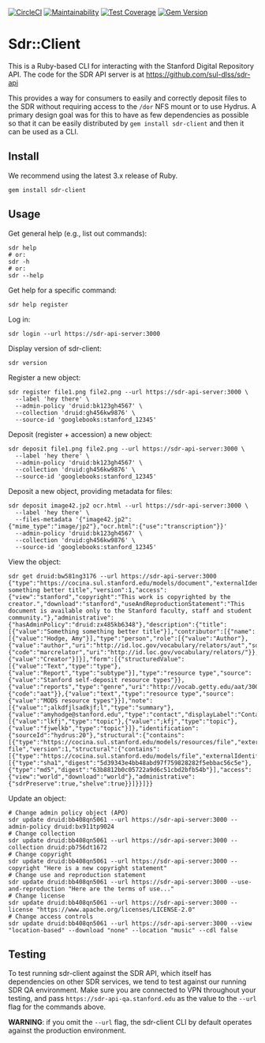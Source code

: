 [![CircleCI](https://circleci.com/gh/sul-dlss/sdr-client.svg?style=svg)](https://circleci.com/gh/sul-dlss/sdr-client)
[![Maintainability](https://api.codeclimate.com/v1/badges/1210855d46d4f424bf30/maintainability)](https://codeclimate.com/github/sul-dlss/sdr-client/maintainability)
[![Test Coverage](https://api.codeclimate.com/v1/badges/1210855d46d4f424bf30/test_coverage)](https://codeclimate.com/github/sul-dlss/sdr-client/test_coverage)
[![Gem Version](https://badge.fury.io/rb/sdr-client.svg)](https://badge.fury.io/rb/sdr-client)

# Sdr::Client

This is a Ruby-based CLI for interacting with the Stanford Digital Repository API. The code for the SDR API server is at https://github.com/sul-dlss/sdr-api

This provides a way for consumers to easily and correctly deposit files to the SDR without requiring access to the `/dor` NFS mount or to use Hydrus.  A primary design goal was for this to have as few dependencies as possible so that it can be easily distributed by `gem install sdr-client` and then it can be used as a CLI.

## Install

We recommend using the latest 3.x release of Ruby.

`gem install sdr-client`

## Usage

Get general help (e.g., list out commands):
```
sdr help
# or:
sdr -h
# or:
sdr --help
```

Get help for a specific command:
```
sdr help register
```

Log in:
```
sdr login --url https://sdr-api-server:3000
```

Display version of sdr-client:
```
sdr version
```

Register a new object:
```
sdr register file1.png file2.png --url https://sdr-api-server:3000 \
  --label 'hey there' \
  --admin-policy 'druid:bk123gh4567' \
  --collection 'druid:gh456kw9876' \
  --source-id 'googlebooks:stanford_12345'
```

Deposit (register + accession) a new object:
```
sdr deposit file1.png file2.png --url https://sdr-api-server:3000 \
  --label 'hey there' \
  --admin-policy 'druid:bk123gh4567' \
  --collection 'druid:gh456kw9876' \
  --source-id 'googlebooks:stanford_12345'
```

Deposit a new object, providing metadata for files:
```
sdr deposit image42.jp2 ocr.html --url https://sdr-api-server:3000 \
  --label 'hey there' \
  --files-metadata '{"image42.jp2":{"mime_type":"image/jp2"},"ocr.html":{"use":"transcription"}}'
  --admin-policy 'druid:bk123gh4567' \
  --collection 'druid:gh456kw9876' \
  --source-id 'googlebooks:stanford_12345'
```

View the object:
```
sdr get druid:bw581ng3176 --url https://sdr-api-server:3000
{"type":"https://cocina.sul.stanford.edu/models/document","externalIdentifier":"druid:bw581ng3176","label":"Something something better title","version":1,"access":{"view":"stanford","copyright":"This work is copyrighted by the creator.","download":"stanford","useAndReproductionStatement":"This document is available only to the Stanford faculty, staff and student community."},"administrative":{"hasAdminPolicy":"druid:zx485kb6348"},"description":{"title":[{"value":"Something something better title"}],"contributor":[{"name":[{"value":"Hodge, Amy"}],"type":"person","role":[{"value":"Author"},{"value":"author","uri":"http://id.loc.gov/vocabulary/relators/aut","source":{"code":"marcrelator","uri":"http://id.loc.gov/vocabulary/relators/"}},{"value":"Creator"}]}],"form":[{"structuredValue":[{"value":"Text","type":"type"},{"value":"Report","type":"subtype"}],"type":"resource type","source":{"value":"Stanford self-deposit resource types"}},{"value":"reports","type":"genre","uri":"http://vocab.getty.edu/aat/300027267","source":{"code":"aat"}},{"value":"text","type":"resource type","source":{"value":"MODS resource types"}}],"note":[{"value":";alkdfjlsadkjf;l","type":"summary"},{"value":"amyhodge@stanford.edu","type":"contact","displayLabel":"Contact"}],"subject":[{"value":"lkfj","type":"topic"},{"value":";kfj","type":"topic"},{"value":"fjwelkb","type":"topic"}]},"identification":{"sourceId":"hydrus:20"},"structural":{"contains":[{"type":"https://cocina.sul.stanford.edu/models/resources/file","externalIdentifier":"bw581ng3176_1","label":"Test file","version":1,"structural":{"contains":[{"type":"https://cocina.sul.stanford.edu/models/file","externalIdentifier":"druid:bw581ng3176/test.txt","label":"test.txt","filename":"test.txt","size":11,"version":1,"hasMimeType":"text/plain","hasMessageDigests":[{"type":"sha1","digest":"5d39343e4bb48abd97f759828282f5ebbac56c5e"},{"type":"md5","digest":"63b8812b0c05722a9d6c51cbd2bfb54b"}],"access":{"view":"world","download":"world"},"administrative":{"sdrPreserve":true,"shelve":true}}]}}]}}
```

Update an object:
```
# Change admin policy object (APO)
sdr update druid:bb408qn5061 --url https://sdr-api-server:3000 --admin-policy druid:bx911tp9024
# Change collection
sdr update druid:bb408qn5061 --url https://sdr-api-server:3000 --collection druid:pb756dt1672
# Change copyright
sdr update druid:bb408qn5061 --url https://sdr-api-server:3000 --copyright "Here is a new copyright statement"
# Change use and reproduction statement
sdr update druid:bb408qn5061 --url https://sdr-api-server:3000 --use-and-reproduction "Here are the terms of use..."
# Change license
sdr update druid:bb408qn5061 --url https://sdr-api-server:3000 --license "https://www.apache.org/licenses/LICENSE-2.0"
# Change access controls
sdr update druid:bb408qn5061 --url https://sdr-api-server:3000 --view "location-based" --download "none" --location "music" --cdl false
```

## Testing

To test running sdr-client against the SDR API, which itself has dependencies on other SDR services, we tend to test against our running SDR QA environment. Make sure you are connected to VPN throughout your testing, and pass `https://sdr-api-qa.stanford.edu` as the value to the `--url` flag for the commands above.

**WARNING**: if you omit the `--url` flag, the sdr-client CLI by default operates against the production environment.
